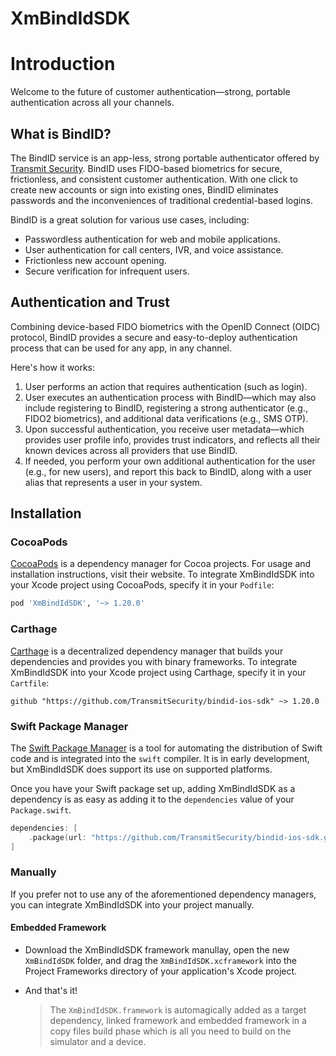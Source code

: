 # XmBindIdSDK

# Introduction

Welcome to the future of customer authentication—strong, portable authentication across all your channels.

## What is BindID?

The BindID service is an app-less, strong portable authenticator offered by [Transmit Security](https://www.transmitsecurity.com/). BindID uses FIDO-based biometrics for secure, frictionless, and consistent customer authentication. With one click to create new accounts or sign into existing ones, BindID eliminates passwords and the inconveniences of traditional credential-based logins.

BindID is a great solution for various use cases, including:

-   Passwordless authentication for web and mobile applications.
-   User authentication for call centers, IVR, and voice assistance.
-   Frictionless new account opening.
-   Secure verification for infrequent users.

## Authentication and Trust

Combining device-based FIDO biometrics with the OpenID Connect \(OIDC\) protocol, BindID provides a secure and easy-to-deploy authentication process that can be used for any app, in any channel.

Here's how it works:

1.  User performs an action that requires authentication \(such as login\).
2.  User executes an authentication process with BindID—which may also include registering to BindID, registering a strong authenticator \(e.g., FIDO2 biometrics\), and additional data verifications \(e.g., SMS OTP\).
3.  Upon successful authentication, you receive user metadata—which provides user profile info, provides trust indicators, and reflects all their known devices across all providers that use BindID.
4.  If needed, you perform your own additional authentication for the user \(e.g., for new users\), and report this back to BindID, along with a user alias that represents a user in your system.


## Installation

### CocoaPods

[CocoaPods](https://cocoapods.org) is a dependency manager for Cocoa projects. For usage and installation instructions, visit their website. To integrate XmBindIdSDK into your Xcode project using CocoaPods, specify it in your `Podfile`:

```ruby
pod 'XmBindIdSDK', '~> 1.20.0'
```

### Carthage

[Carthage](https://github.com/Carthage/Carthage) is a decentralized dependency manager that builds your dependencies and provides you with binary frameworks. To integrate XmBindIdSDK into your Xcode project using Carthage, specify it in your `Cartfile`:

```ogdl
github "https://github.com/TransmitSecurity/bindid-ios-sdk" ~> 1.20.0
```

### Swift Package Manager

The [Swift Package Manager](https://swift.org/package-manager/) is a tool for automating the distribution of Swift code and is integrated into the `swift` compiler. It is in early development, but XmBindIdSDK does support its use on supported platforms.

Once you have your Swift package set up, adding XmBindIdSDK as a dependency is as easy as adding it to the `dependencies` value of your `Package.swift`.

```swift
dependencies: [
    .package(url: "https://github.com/TransmitSecurity/bindid-ios-sdk.git", .upToNextMajor(from: "1.20.0"))
]
```

### Manually

If you prefer not to use any of the aforementioned dependency managers, you can integrate XmBindIdSDK into your project manually.

#### Embedded Framework

- Download the XmBindIdSDK framework manullay, open the new `XmBindIdSDK` folder, and drag the `XmBindIdSDK.xcframework` into the Project Frameworks directory of your application's Xcode project.

- And that's it!

  > The `XmBindIdSDK.framework` is automagically added as a target dependency, linked framework and embedded framework in a copy files build phase which is all you need to build on the simulator and a device.